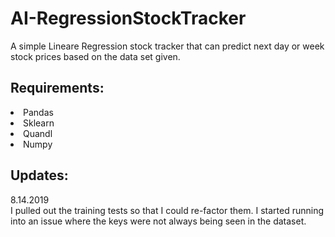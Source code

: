 # AI-RegressionStockTracker
A simple Lineare Regression stock tracker that can predict next day or week stock prices based on the data set given.

## Requirements:
<list>
  <li>Pandas</li>
  <li>Sklearn</li>
  <li>Quandl</li>
  <li>Numpy</li>
</list>
  
## Updates:<br>
8.14.2019<br>
I pulled out the training tests so that I could re-factor them. I started running into an issue where the keys were not always being seen in the dataset. 
